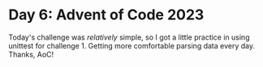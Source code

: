 # Day 6: Advent of Code 2023

Today's challenge was _relatively_ simple, so I got a little practice in using unittest for challenge 1.
Getting more comfortable parsing data every day. Thanks, AoC!

